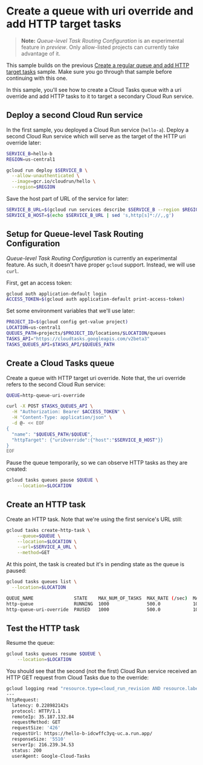 # Create a queue with uri override and add HTTP target tasks

> **Note:** *Queue-level Task Routing Configuration* is an experimental feature
> in *preview*. Only allow-listed projects can currently take advantage of it.

This sample builds on the previous [Create a regular queue and add HTTP target
tasks](../queue-http-tasks/) sample. Make sure you go through that sample before
continuing with this one.

In this sample, you'll see how to create a Cloud Tasks queue with a uri override
and add HTTP tasks to it to target a secondary Cloud Run service.

## Deploy a second Cloud Run service

In the first sample, you deployed a Cloud Run service (`hello-a`). Deploy a
second Cloud Run service which will serve as the target of the HTTP uri override
later:

```sh
SERVICE_B=hello-b
REGION=us-central1

gcloud run deploy $SERVICE_B \
  --allow-unauthenticated \
  --image=gcr.io/cloudrun/hello \
  --region=$REGION
```

Save the host part of URL of the service for later:

```sh
SERVICE_B_URL=$(gcloud run services describe $SERVICE_B --region $REGION --format 'value(status.url)')
SERVICE_B_HOST=$(echo $SERVICE_B_URL | sed 's,http[s]*://,,g')
```

## Setup for Queue-level Task Routing Configuration

*Queue-level Task Routing Configuration* is currently an experimental feature.
As such, it doesn't have proper `gcloud` support. Instead, we will use `curl`.

First, get an access token:

```sh
gcloud auth application-default login
ACCESS_TOKEN=$(gcloud auth application-default print-access-token)
```

Set some environment variables that we'll use later:

```sh
PROJECT_ID=$(gcloud config get-value project)
LOCATION=us-central1
QUEUES_PATH=projects/$PROJECT_ID/locations/$LOCATION/queues
TASKS_API="https://cloudtasks.googleapis.com/v2beta3"
TASKS_QUEUES_API=$TASKS_API/$QUEUES_PATH
```

## Create a Cloud Tasks queue

Create a queue with HTTP target uri override. Note that, the uri override refers
to the second Cloud Run service:

```sh
QUEUE=http-queue-uri-override

curl -X POST $TASKS_QUEUES_API \
  -H "Authorization: Bearer $ACCESS_TOKEN" \
  -H "Content-Type: application/json" \
  -d @- << EOF
{
  "name": "$QUEUES_PATH/$QUEUE",
  "httpTarget": {"uriOverride":{"host":"$SERVICE_B_HOST"}}
}
EOF
```

Pause the queue temporarily, so we can observe HTTP tasks as they are created:

```sh
gcloud tasks queues pause $QUEUE \
    --location=$LOCATION
```

## Create an HTTP task

Create an HTTP task. Note that we're using the first service's URL still:

```sh
gcloud tasks create-http-task \
    --queue=$QUEUE \
    --location=$LOCATION \
    --url=$SERVICE_A_URL \
    --method=GET
```

At this point, the task is created but it's in pending state as the queue is
paused:

```sh
gcloud tasks queues list \
  --location=$LOCATION

QUEUE_NAME               STATE    MAX_NUM_OF_TASKS  MAX_RATE (/sec)  MAX_ATTEMPTS
http-queue               RUNNING  1000              500.0            100
http-queue-uri-override  PAUSED   1000              500.0            100
```

## Test the HTTP task

Resume the queue:

```sh
gcloud tasks queues resume $QUEUE \
    --location=$LOCATION
```

You should see that the second (not the first) Cloud Run service received an HTTP GET request from
Cloud Tasks due to the override:

```sh
gcloud logging read "resource.type=cloud_run_revision AND resource.labels.service_name=$SERVICE_B" --limit 1
---
httpRequest:
  latency: 0.228982142s
  protocol: HTTP/1.1
  remoteIp: 35.187.132.84
  requestMethod: GET
  requestSize: '426'
  requestUrl: https://hello-b-idcwffc3yq-uc.a.run.app/
  responseSize: '5510'
  serverIp: 216.239.34.53
  status: 200
  userAgent: Google-Cloud-Tasks
```

